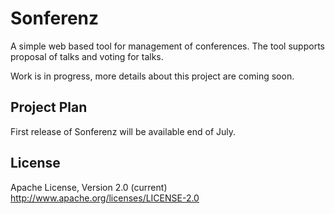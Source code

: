 # Sonferenz

A simple web based tool for management of conferences.
The tool supports proposal of talks and voting for talks.

Work is in progress, more details about this project are coming soon.

## Project Plan

First release of Sonferenz will be available end of July.

## License
Apache License, Version 2.0 (current) 
http://www.apache.org/licenses/LICENSE-2.0